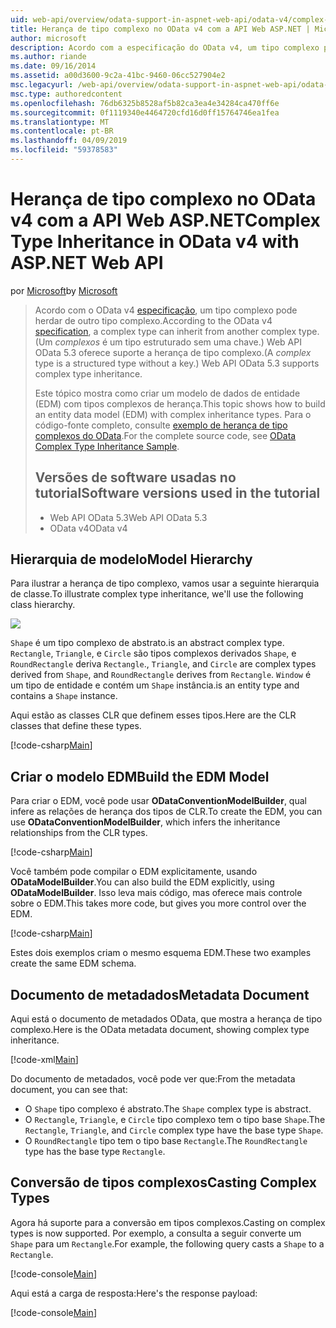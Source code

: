 ```yaml
---
uid: web-api/overview/odata-support-in-aspnet-web-api/odata-v4/complex-type-inheritance-in-odata-v4
title: Herança de tipo complexo no OData v4 com a API Web ASP.NET | Microsoft Docs
author: microsoft
description: Acordo com a especificação do OData v4, um tipo complexo pode herdar de outro tipo complexo. (Um tipo complexo é um tipo estruturado sem uma chave.) API da Web...
ms.author: riande
ms.date: 09/16/2014
ms.assetid: a00d3600-9c2a-41bc-9460-06cc527904e2
msc.legacyurl: /web-api/overview/odata-support-in-aspnet-web-api/odata-v4/complex-type-inheritance-in-odata-v4
msc.type: authoredcontent
ms.openlocfilehash: 76db6325b8528af5b82ca3ea4e34284ca470ff6e
ms.sourcegitcommit: 0f1119340e4464720cfd16d0ff15764746ea1fea
ms.translationtype: MT
ms.contentlocale: pt-BR
ms.lasthandoff: 04/09/2019
ms.locfileid: "59378583"
---
```

# <a name="complex-type-inheritance-in-odata-v4-with-aspnet-web-api"></a><span data-ttu-id="a9476-104">Herança de tipo complexo no OData v4 com a API Web ASP.NET</span><span class="sxs-lookup"><span data-stu-id="a9476-104">Complex Type Inheritance in OData v4 with ASP.NET Web API</span></span>

<span data-ttu-id="a9476-105">por [Microsoft](https://github.com/microsoft)</span><span class="sxs-lookup"><span data-stu-id="a9476-105">by [Microsoft](https://github.com/microsoft)</span></span>

> <span data-ttu-id="a9476-106">Acordo com o OData v4 [especificação](http://www.odata.org/documentation/odata-version-4-0/), um tipo complexo pode herdar de outro tipo complexo.</span><span class="sxs-lookup"><span data-stu-id="a9476-106">According to the OData v4 [specification](http://www.odata.org/documentation/odata-version-4-0/), a complex type can inherit from another complex type.</span></span> <span data-ttu-id="a9476-107">(Um *complexos* é um tipo estruturado sem uma chave.) Web API OData 5.3 oferece suporte a herança de tipo complexo.</span><span class="sxs-lookup"><span data-stu-id="a9476-107">(A *complex* type is a structured type without a key.) Web API OData 5.3 supports complex type inheritance.</span></span>
> 
> <span data-ttu-id="a9476-108">Este tópico mostra como criar um modelo de dados de entidade (EDM) com tipos complexos de herança.</span><span class="sxs-lookup"><span data-stu-id="a9476-108">This topic shows how to build an entity data model (EDM) with complex inheritance types.</span></span> <span data-ttu-id="a9476-109">Para o código-fonte completo, consulte [exemplo de herança de tipo complexos do OData](http://aspnet.codeplex.com/sourcecontrol/latest#Samples/WebApi/OData/v4/ODataComplexTypeInheritanceSample/ReadMe.txt).</span><span class="sxs-lookup"><span data-stu-id="a9476-109">For the complete source code, see [OData Complex Type Inheritance Sample](http://aspnet.codeplex.com/sourcecontrol/latest#Samples/WebApi/OData/v4/ODataComplexTypeInheritanceSample/ReadMe.txt).</span></span>
> 
> ## <a name="software-versions-used-in-the-tutorial"></a><span data-ttu-id="a9476-110">Versões de software usadas no tutorial</span><span class="sxs-lookup"><span data-stu-id="a9476-110">Software versions used in the tutorial</span></span>
> 
> 
> - <span data-ttu-id="a9476-111">Web API OData 5.3</span><span class="sxs-lookup"><span data-stu-id="a9476-111">Web API OData 5.3</span></span>
> - <span data-ttu-id="a9476-112">OData v4</span><span class="sxs-lookup"><span data-stu-id="a9476-112">OData v4</span></span>


## <a name="model-hierarchy"></a><span data-ttu-id="a9476-113">Hierarquia de modelo</span><span class="sxs-lookup"><span data-stu-id="a9476-113">Model Hierarchy</span></span>

<span data-ttu-id="a9476-114">Para ilustrar a herança de tipo complexo, vamos usar a seguinte hierarquia de classe.</span><span class="sxs-lookup"><span data-stu-id="a9476-114">To illustrate complex type inheritance, we'll use the following class hierarchy.</span></span>

![](complex-type-inheritance-in-odata-v4/_static/image1.png)

`Shape` <span data-ttu-id="a9476-115">é um tipo complexo de abstrato.</span><span class="sxs-lookup"><span data-stu-id="a9476-115">is an abstract complex type.</span></span> `Rectangle`<span data-ttu-id="a9476-116">, `Triangle`, e `Circle` são tipos complexos derivados `Shape`, e `RoundRectangle` deriva `Rectangle`.</span><span class="sxs-lookup"><span data-stu-id="a9476-116">, `Triangle`, and `Circle` are complex types derived from `Shape`, and `RoundRectangle` derives from `Rectangle`.</span></span> `Window` <span data-ttu-id="a9476-117">é um tipo de entidade e contém um `Shape` instância.</span><span class="sxs-lookup"><span data-stu-id="a9476-117">is an entity type and contains a `Shape` instance.</span></span>

<span data-ttu-id="a9476-118">Aqui estão as classes CLR que definem esses tipos.</span><span class="sxs-lookup"><span data-stu-id="a9476-118">Here are the CLR classes that define these types.</span></span>

[!code-csharp[Main](complex-type-inheritance-in-odata-v4/samples/sample1.cs)]

## <a name="build-the-edm-model"></a><span data-ttu-id="a9476-119">Criar o modelo EDM</span><span class="sxs-lookup"><span data-stu-id="a9476-119">Build the EDM Model</span></span>

<span data-ttu-id="a9476-120">Para criar o EDM, você pode usar **ODataConventionModelBuilder**, qual infere as relações de herança dos tipos de CLR.</span><span class="sxs-lookup"><span data-stu-id="a9476-120">To create the EDM, you can use **ODataConventionModelBuilder**, which infers the inheritance relationships from the CLR types.</span></span>

[!code-csharp[Main](complex-type-inheritance-in-odata-v4/samples/sample2.cs)]

<span data-ttu-id="a9476-121">Você também pode compilar o EDM explicitamente, usando **ODataModelBuilder**.</span><span class="sxs-lookup"><span data-stu-id="a9476-121">You can also build the EDM explicitly, using **ODataModelBuilder**.</span></span> <span data-ttu-id="a9476-122">Isso leva mais código, mas oferece mais controle sobre o EDM.</span><span class="sxs-lookup"><span data-stu-id="a9476-122">This takes more code, but gives you more control over the EDM.</span></span>

[!code-csharp[Main](complex-type-inheritance-in-odata-v4/samples/sample3.cs)]

<span data-ttu-id="a9476-123">Estes dois exemplos criam o mesmo esquema EDM.</span><span class="sxs-lookup"><span data-stu-id="a9476-123">These two examples create the same EDM schema.</span></span>

## <a name="metadata-document"></a><span data-ttu-id="a9476-124">Documento de metadados</span><span class="sxs-lookup"><span data-stu-id="a9476-124">Metadata Document</span></span>

<span data-ttu-id="a9476-125">Aqui está o documento de metadados OData, que mostra a herança de tipo complexo.</span><span class="sxs-lookup"><span data-stu-id="a9476-125">Here is the OData metadata document, showing complex type inheritance.</span></span>

[!code-xml[Main](complex-type-inheritance-in-odata-v4/samples/sample4.xml?highlight=13,17,25,30)]

<span data-ttu-id="a9476-126">Do documento de metadados, você pode ver que:</span><span class="sxs-lookup"><span data-stu-id="a9476-126">From the metadata document, you can see that:</span></span>

- <span data-ttu-id="a9476-127">O `Shape` tipo complexo é abstrato.</span><span class="sxs-lookup"><span data-stu-id="a9476-127">The `Shape` complex type is abstract.</span></span>
- <span data-ttu-id="a9476-128">O `Rectangle`, `Triangle`, e `Circle` tipo complexo tem o tipo base `Shape`.</span><span class="sxs-lookup"><span data-stu-id="a9476-128">The `Rectangle`, `Triangle`, and `Circle` complex type have the base type `Shape`.</span></span>
- <span data-ttu-id="a9476-129">O `RoundRectangle` tipo tem o tipo base `Rectangle`.</span><span class="sxs-lookup"><span data-stu-id="a9476-129">The `RoundRectangle` type has the base type `Rectangle`.</span></span>

## <a name="casting-complex-types"></a><span data-ttu-id="a9476-130">Conversão de tipos complexos</span><span class="sxs-lookup"><span data-stu-id="a9476-130">Casting Complex Types</span></span>

<span data-ttu-id="a9476-131">Agora há suporte para a conversão em tipos complexos.</span><span class="sxs-lookup"><span data-stu-id="a9476-131">Casting on complex types is now supported.</span></span> <span data-ttu-id="a9476-132">Por exemplo, a consulta a seguir converte um `Shape` para um `Rectangle`.</span><span class="sxs-lookup"><span data-stu-id="a9476-132">For example, the following query casts a `Shape` to a `Rectangle`.</span></span>

[!code-console[Main](complex-type-inheritance-in-odata-v4/samples/sample5.cmd)]

<span data-ttu-id="a9476-133">Aqui está a carga de resposta:</span><span class="sxs-lookup"><span data-stu-id="a9476-133">Here's the response payload:</span></span>

[!code-console[Main](complex-type-inheritance-in-odata-v4/samples/sample6.cmd)]
